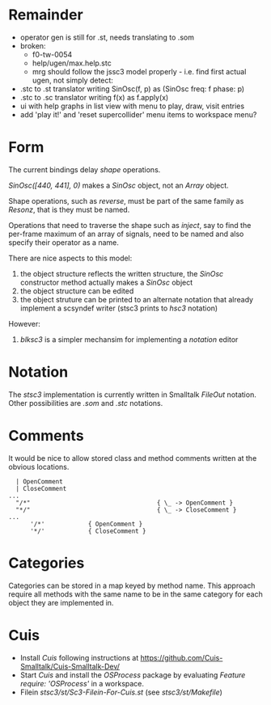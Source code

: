 # Remainder

- operator gen is still for .st, needs translating to .som
- broken:
  + f0-tw-0054
  + help/ugen/max.help.stc
  + mrg should follow the jssc3 model properly - i.e. find first actual ugen, not simply detect:
- .stc to .st translator writing SinOsc(f, p) as (SinOsc freq: f phase: p)
- .stc to .sc translator writing f(x) as f.apply(x)
- ui with help graphs in list view with menu to play, draw, visit entries
- add 'play it!' and 'reset supercollider' menu items to workspace menu?

# Form

The current bindings delay _shape_ operations.

_SinOsc([440, 441], 0)_ makes a _SinOsc_ object, not an _Array_ object.

Shape operations, such as _reverse_, must be part of the same family as _Resonz_, that is they must be named.

Operations that need to traverse the shape such as _inject_, say to find the per-frame maximum of an array of signals, need to be named and also specify their operator as a name.

There are nice aspects to this model:

1. the object structure reflects the written structure, the _SinOsc_ constructor method actually makes a _SinOsc_ object
2. the object structure can be edited
3. the object struture can be printed to an alternate notation that already implement a scsyndef writer (stsc3 prints to _hsc3_ notation)

However:

1. _blksc3_ is a simpler mechansim for implementing a _notation_ editor

# Notation

The _stsc3_ implementation is currently written in Smalltalk _FileOut_ notation.
Other possibilities are _.som_ and _.stc_ notations.

# Comments

It would be nice to allow stored class and method comments written at the obvious locations.

~~~
  | OpenComment
  | CloseComment
...
  "/*"                                   { \_ -> OpenComment }
  "*/"                                   { \_ -> CloseComment }
...
      '/*'            { OpenComment }
      '*/'            { CloseComment }
~~~

# Categories

Categories can be stored in a map keyed by method name.
This approach require all methods with the same name to be in the same category for each object they are implemented in.

# Cuis

- Install _Cuis_ following instructions at <https://github.com/Cuis-Smalltalk/Cuis-Smalltalk-Dev/>
- Start _Cuis_ and install the _OSProcess_ package by evaluating _Feature require: 'OSProcess'_ in a workspace.
- Filein _stsc3/st/Sc3-Filein-For-Cuis.st_ (see _stsc3/st/Makefile_)
